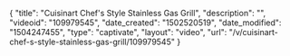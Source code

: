 {
    "title": "Cuisinart Chef's Style Stainless Gas Grill",
    "description": "",
    "videoid": "109979545",
    "date_created": "1502520519",
    "date_modified": "1504247455",
    "type": "captivate",
    "layout": "video",
    "url": "\/v\/cuisinart-chef-s-style-stainless-gas-grill\/109979545"
}